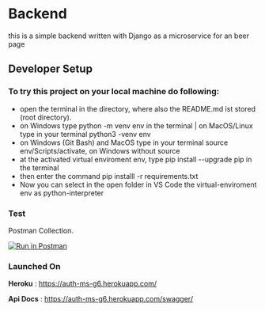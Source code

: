 # Backend

this is a simple backend written with Django as a microservice for an beer page

## Developer Setup

### To try this project on your local machine do following:

- open the terminal in the directory, where also the README.md ist stored (root directory).
- on Windows type python -m venv env in the terminal | on MacOS/Linux type in your terminal python3 -venv env
- on Windows (Git Bash) and MacOS type in your terminal source env/Scripts/activate, on Windows without source
- at the activated virtual enviroment env, type pip install --upgrade pip in the terminal
- then enter the command pip installl -r requirements.txt
- Now you can select in the open folder in VS Code the virtual-enviroment env as python-interpreter

### Test

Postman Collection.

[![Run in Postman](https://run.pstmn.io/button.svg)](https://www.postman.com/kuromicho/workspace/backend-ms-auth)

### Launched On

**Heroku** : https://auth-ms-g6.herokuapp.com/

**Api Docs** : https://auth-ms-g6.herokuapp.com/swagger/
